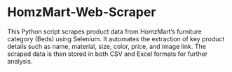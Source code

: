 # HomzMart-Web-Scraper
This Python script scrapes product data from HomzMart’s furniture category (Beds) using Selenium. It automates the extraction of key product details such as name, material, size, color, price, and image link. The scraped data is then stored in both CSV and Excel formats for further analysis.
